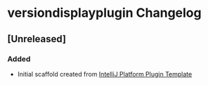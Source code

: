 <!-- Keep a Changelog guide -> https://keepachangelog.com -->

# versiondisplayplugin Changelog

## [Unreleased]
### Added
- Initial scaffold created from [IntelliJ Platform Plugin Template](https://github.com/JetBrains/intellij-platform-plugin-template)
